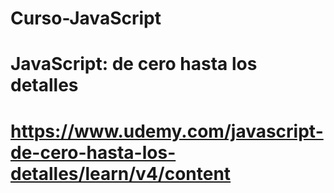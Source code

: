 # Curso-JavaScript
# JavaScript: de cero hasta los detalles
# https://www.udemy.com/javascript-de-cero-hasta-los-detalles/learn/v4/content
